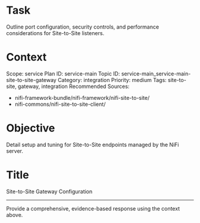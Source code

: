 # Task
Outline port configuration, security controls, and performance considerations for Site-to-Site listeners.

# Context
Scope: service
Plan ID: service-main
Topic ID: service-main_service-main-site-to-site-gateway
Category: integration
Priority: medium
Tags: site-to-site, gateway, integration
Recommended Sources:
- nifi-framework-bundle/nifi-framework/nifi-site-to-site/
- nifi-commons/nifi-site-to-site-client/

# Objective
Detail setup and tuning for Site-to-Site endpoints managed by the NiFi server.

# Title
Site-to-Site Gateway Configuration

---

Provide a comprehensive, evidence-based response using the context above.
